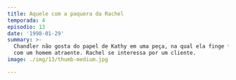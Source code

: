 ```yaml
---
title: Aquele com a paquera da Rachel
temporada: 4
episodio: 13
date: '1998-01-29'
summary: >-
  Chandler não gosta do papel de Kathy em uma peça, na qual ela finge fazer sexo
  com um homem atraente. Rachel se interessa por um cliente.
image: ./img/13/thumb-medium.jpg

---
```

